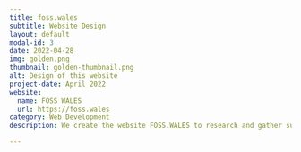 ```yaml
---
title: foss.wales
subtitle: Website Design
layout: default
modal-id: 3
date: 2022-04-28
img: golden.png
thumbnail: golden-thumbnail.png
alt: Design of this website
project-date: April 2022
website:
  name: FOSS WALES
  url: https://foss.wales
category: Web Development
description: We create the website FOSS.WALES to research and gather support for FOSS initiatives in Wales. This can include hosting, development, meeting, general interest, crafting, content development, networking, policy making and more to further open-source infrastructure and usage in Wales.

---
```


